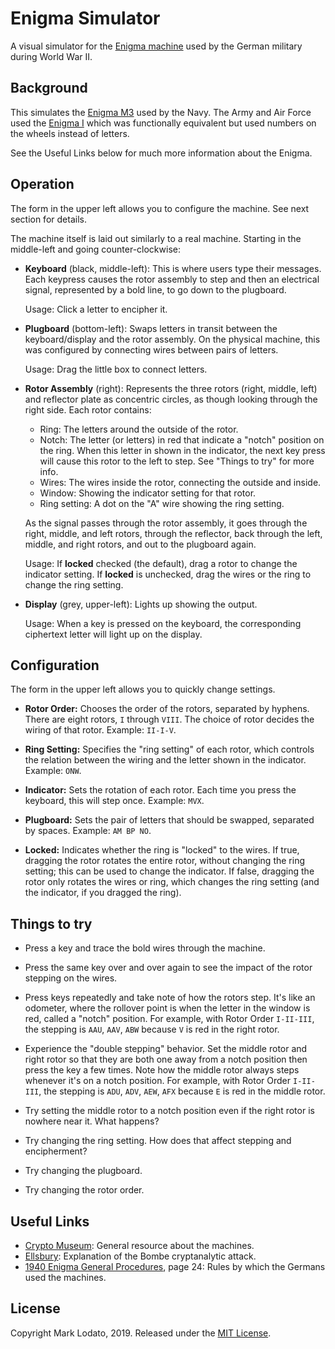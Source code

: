 # Enigma Simulator

A visual simulator for the [Enigma machine][] used by the German military during
World War II.

## Background

This simulates the [Enigma M3][M3] used by the Navy. The Army and Air Force used
the [Enigma I][I] which was functionally equivalent but used numbers on the
wheels instead of letters.

See the Useful Links below for much more information about the Enigma.

## Operation

The form in the upper left allows you to configure the machine. See next section
for details.

The machine itself is laid out similarly to a real machine. Starting in the
middle-left and going counter-clockwise:

*   **Keyboard** (black, middle-left): This is where users type their messages.
    Each keypress causes the rotor assembly to step and then an electrical
    signal, represented by a bold line, to go down to the plugboard.

    Usage: Click a letter to encipher it.

*   **Plugboard** (bottom-left): Swaps letters in transit between the
    keyboard/display and the rotor assembly. On the physical machine, this was
    configured by connecting wires between pairs of letters.

    Usage: Drag the little box to connect letters.

*   **Rotor Assembly** (right): Represents the three rotors (right, middle,
    left) and reflector plate as concentric circles, as though looking through
    the right side. Each rotor contains:

    *   Ring: The letters around the outside of the rotor.
    *   Notch: The letter (or letters) in red that indicate a "notch" position
        on the ring. When this letter in shown in the indicator, the next key
        press will cause this rotor to the left to step. See "Things to try" for
        more info.
    *   Wires: The wires inside the rotor, connecting the outside and inside.
    *   Window: Showing the indicator setting for that rotor.
    *   Ring setting: A dot on the "A" wire showing the ring setting.

    As the signal passes through the rotor assembly, it goes through the right,
    middle, and left rotors, through the reflector, back through the left,
    middle, and right rotors, and out to the plugboard again.

    Usage: If **locked** checked (the default), drag a rotor to change the
    indicator setting. If **locked** is unchecked, drag the wires or the ring to
    change the ring setting.

*   **Display** (grey, upper-left): Lights up showing the output.

    Usage: When a key is pressed on the keyboard, the corresponding ciphertext
    letter will light up on the display.

## Configuration

The form in the upper left allows you to quickly change settings.

*   **Rotor Order:** Chooses the order of the rotors, separated by hyphens.
    There are eight rotors, `I` through `VIII`. The choice of rotor decides the
    wiring of that rotor. Example: `II-I-V`.

*   **Ring Setting:** Specifies the "ring setting" of each rotor, which controls
    the relation between the wiring and the letter shown in the indicator.
    Example: `ONW`.

*   **Indicator:** Sets the rotation of each rotor. Each time you press the
    keyboard, this will step once. Example: `MVX`.

*   **Plugboard:** Sets the pair of letters that should be swapped, separated by
    spaces. Example: `AM BP NO`.

*   **Locked:** Indicates whether the ring is "locked" to the wires. If true,
    dragging the rotor rotates the entire rotor, without changing the ring
    setting; this can be used to change the indicator. If false, dragging the
    rotor only rotates the wires or ring, which changes the ring setting (and
    the indicator, if you dragged the ring).

## Things to try

*   Press a key and trace the bold wires through the machine.

*   Press the same key over and over again to see the impact of the rotor
    stepping on the wires.

*   Press keys repeatedly and take note of how the rotors step. It's like an
    odometer, where the rollover point is when the letter in the window is red,
    called a "notch" position.  For example, with Rotor Order `I-II-III`, the
    stepping is `AAU`, `AAV`, `ABW` because `V` is red in the right rotor.

*   Experience the "double stepping" behavior. Set the middle rotor and right
    rotor so that they are both one away from a notch position then press the
    key a few times. Note how the middle rotor always steps whenever it's on a
    notch position. For example, with Rotor Order `I-II-III`, the stepping is
    `ADU`, `ADV`, `AEW`, `AFX` because `E` is red in the middle rotor.

*   Try setting the middle rotor to a notch position even if the right rotor is
    nowhere near it. What happens?

*   Try changing the ring setting. How does that affect stepping and
    encipherment?

*   Try changing the plugboard.

*   Try changing the rotor order.

## Useful Links

*   [Crypto Museum](https://www.cryptomuseum.com/crypto/enigma/index.htm):
    General resource about the machines.
*   [Ellsbury](http://www.ellsbury.com/enigmabombe.htm): Explanation of the
    Bombe cryptanalytic attack.
*   [1940 Enigma General Procedures](http://www.codesandciphers.org.uk/documents/egenproc/page24.htm),
    page 24: Rules by which the Germans used the machines.

## License

Copyright Mark Lodato, 2019. Released under the [MIT License](LICENSE).

[Enigma machine]: https://en.wikipedia.org/wiki/Enigma_machine
[I]: https://www.cryptomuseum.com/crypto/enigma/i/index.htm
[M3]: https://www.cryptomuseum.com/crypto/enigma/m3/index.htm
[M4]: https://www.cryptomuseum.com/crypto/enigma/m4/index.htm
